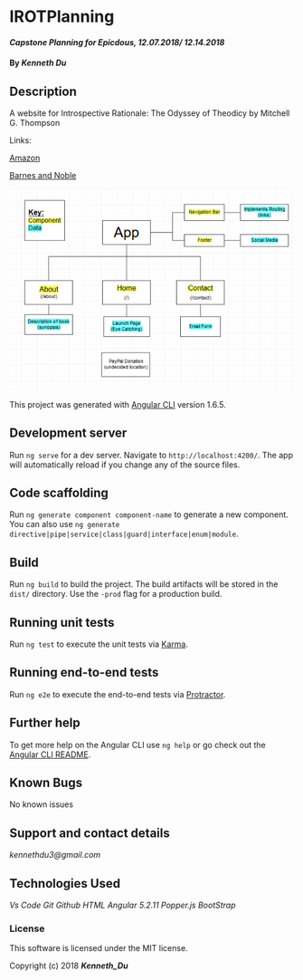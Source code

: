 # IROTPlanning

#### _Capstone Planning for Epicdous, 12.07.2018/ 12.14.2018_

#### By _**Kenneth Du**_


## Description

A website for Introspective Rationale: The Odyssey of 
Theodicy by Mitchell G. Thompson 

Links: 

[Amazon](https://www.amazon.com/Introspective-Rationale-Theodicy-Mitchell-Thompson-ebook/dp/B07HCR6QVH/ref=tmm_kin_swatch_0?_encoding=UTF8&qid=1540499014&sr=8-1)

[Barnes and Noble](https://www.barnesandnoble.com/w/introspective-rationale-mitchell-g-thompson/1129541498?ean=9781535615341)



![Screenshot](IROTPlanning.PNG)

This project was generated with [Angular CLI](https://github.com/angular/angular-cli) version 1.6.5.

## Development server

Run `ng serve` for a dev server. Navigate to `http://localhost:4200/`. The app will automatically reload if you change any of the source files.

## Code scaffolding

Run `ng generate component component-name` to generate a new component. You can also use `ng generate directive|pipe|service|class|guard|interface|enum|module`.

## Build

Run `ng build` to build the project. The build artifacts will be stored in the `dist/` directory. Use the `-prod` flag for a production build.

## Running unit tests

Run `ng test` to execute the unit tests via [Karma](https://karma-runner.github.io).

## Running end-to-end tests

Run `ng e2e` to execute the end-to-end tests via [Protractor](http://www.protractortest.org/).

## Further help

To get more help on the Angular CLI use `ng help` or go check out the [Angular CLI README](https://github.com/angular/angular-cli/blob/master/README.md).

## Known Bugs

No known issues

## Support and contact details

_kennethdu3@gmail.com_

## Technologies Used

_Vs Code_
_Git_
_Github_
_HTML_
_Angular 5.2.11_
_Popper.js_
_BootStrap_

### License

This software is licensed under the MIT license.

Copyright (c) 2018 **_Kenneth_Du_**
